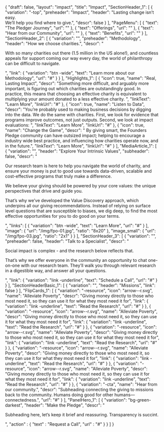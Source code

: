 {
   "draft": false,
   "layout": "impact",
   "title": "Impact",
   "SectionHeader_1": [
    {
      "variation": "-top",
      "preheader": "Impact",
      "header": "Lasting change isn’t easy. <br>We’ll help you find where to give.",
      "descr": false
    }
  ],
  "PageMenu": [
    {
      "text": "The Pledger Journey",
      "url": ""
    },
    {
      "text": "Offerings",
      "url": ""
    },
    {
      "text": "Hear from our Community",
      "url": ""
    },
    {
      "text": "Benefits",
      "url": ""
    }
  ],
  "SectionHeader_2": [
    {
      "variation": "",
      "preheader": "Methodology",
      "header": "How we choose charities.",
      "descr": "<p>With so many charities out there (1.5 million in the US alone!), and countless appeals for support coming our way every day, the world of philanthropy can be difficult to navigate.</p>",
      "link": {
        "variation": "btn -wide",
         "text": "Learn more about our Methodology",
         "url": "#"
      }
    }
  ],
  "Highlights_1": [
    {
      "icon": true,
      "name": "Real, Lasting Impact",
      "descr": "Something more difficult, and arguably more important, is figuring out which charities are outstandingly good. In practice, this means that choosing an effective charity is equivalent to multiplying your amount donated to a less effective charity. ",
      "linkText": "Learn More",
      "linkUrl": "#"
    },
    {
      "icon": true,
      "name": "Listen to Data",
      "descr": "You’re probably used to making business decisions by digging into the data. We do the same with charities. First, we look for evidence that programs improve outcomes, not just outputs. Second, we look at impact evaluations: ",
      "linkText": "Learn More",
      "linkUrl": "#"
    },
    {
      "icon": true,
      "name": "Change the Game",
      "descr": " By giving smart, the Founders Pledge community can have outsized impact; helping to encourage a industry wide best practice, and influencing how charities operate now, and in the future.",
      "linkText": "Learn More",
      "linkUrl": "#"
    }
  ],
  "MediaArticle_1": [
   {
     "variation": "",
     "header": "Explore Your Intrinsic Values",
     "subheader": false,
     "descr": "<p>Our research team is here to help you navigate the world of charity, and ensure your money is put to good use towards data-driven, scalable and cost-effective programs that truly make a difference.</p><p>We believe your giving should be powered by your core values: the unique perspectives that drive and guide you. </p><p>That’s why we’ve developed the Value Discovery approach, which underpins all our giving recommendations. Instead of relying on surface level questions that are susceptible to biases, we dig deep, to find the most effective opportunities for you to do good on your terms. </p>",
     "links": [
       {
         "variation": "btn -wide",
         "text": "Learn More",
         "url": "#"
       }
     ],
     "image": {
       "url": "/img/fpo-01.jpg",
       "ratio": "8x20"
     },
     "image_small": {
       "url": "/img/fpo-03.jpg",
       "ratio": "2x1"
     }
   }
 ],
  "SectionHeader_3": [
    {
      "variation": "",
      "preheader": false,
      "header": "Talk to a Specialist",
      "descr": "<p>Social impact is complex - and the research below reflects that.</p><p>That’s why we offer everyone in the community an opportunity to chat one-on-one with our research team. They’ll walk you through relevant research in a digestible way, and answer all your questions.</p>",
      "link": {
        "variation": "link -underline",
         "text": "Schedule a Call",
         "url": "#"
      }
    }
  ],
  "SectionHeaderBasic_1": [
    {
      "variation": "",
      "header": "Missions",
      "link": false
    }
  ],
  "FlipCards_1": [
    {
      "variation": "-resource",
      "icon": "arrow--r.svg",
      "name": "Alleviate Poverty",
      "descr": "Giving money directly to those who most need it, so they can use it for what they most need it for",
      "link": {
        "variation": "link -underline",
         "text": "Read the Research",
         "url": "#"
      }
    },
    {
      "variation": "-resource",
      "icon": "arrow--r.svg",
      "name": "Alleviate Poverty",
      "descr": "Giving money directly to those who most need it, so they can use it for what they most need it for",
      "link": {
        "variation": "link -underline",
         "text": "Read the Research",
         "url": "#"
      }
    },
    {
      "variation": "-resource",
      "icon": "arrow--r.svg",
      "name": "Alleviate Poverty",
      "descr": "Giving money directly to those who most need it, so they can use it for what they most need it for",
      "link": {
        "variation": "link -underline",
         "text": "Read the Research",
         "url": "#"
      }
    },
    {
      "variation": "-resource",
      "icon": "arrow--r.svg",
      "name": "Alleviate Poverty",
      "descr": "Giving money directly to those who most need it, so they can use it for what they most need it for",
      "link": {
        "variation": "link -underline",
         "text": "Read the Research",
         "url": "#"
      }
    },
    {
      "variation": "-resource",
      "icon": "arrow--r.svg",
      "name": "Alleviate Poverty",
      "descr": "Giving money directly to those who most need it, so they can use it for what they most need it for",
      "link": {
        "variation": "link -underline",
         "text": "Read the Research",
         "url": "#"
      }
    },
    {
      "variation": "-cta",
      "name": "Hear from our community.",
      "descr": "Subheading connecting the giving to missions back to the community. Humans doing good for other humans—connectedness.",
      "url": "#"
    }
  ],
  "PanelHero_1": [
      {
         "variation": "bg-green-darkest",
         "header": "Make the Pledge",
         "descr": "<p>Subheading here, let’s keep it brief and reassuring. Transparency is succint.</p>",
         "action" : {
               "text" : "Request a Call",
               "url" : "#"
         }
      }
   ]
}

